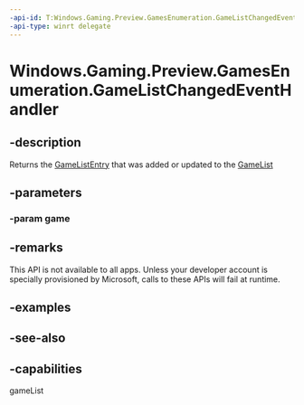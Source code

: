 ```yaml
---
-api-id: T:Windows.Gaming.Preview.GamesEnumeration.GameListChangedEventHandler
-api-type: winrt delegate
---
```

<!-- Delegate syntax.
public delegate void GameListChangedEventHandler(Windows.Gaming.Preview.GamesEnumeration.GameListEntry game)
-->
# Windows.Gaming.Preview.GamesEnumeration.GameListChangedEventHandler

## -description
Returns the [GameListEntry](gamelistentry.md) that was added or updated to the [GameList](gamelist.md)

## -parameters
### -param game


## -remarks
This API is not available to all apps. Unless your developer account is specially provisioned by Microsoft, calls to these APIs will fail at runtime.

## -examples

## -see-also


## -capabilities
gameList
